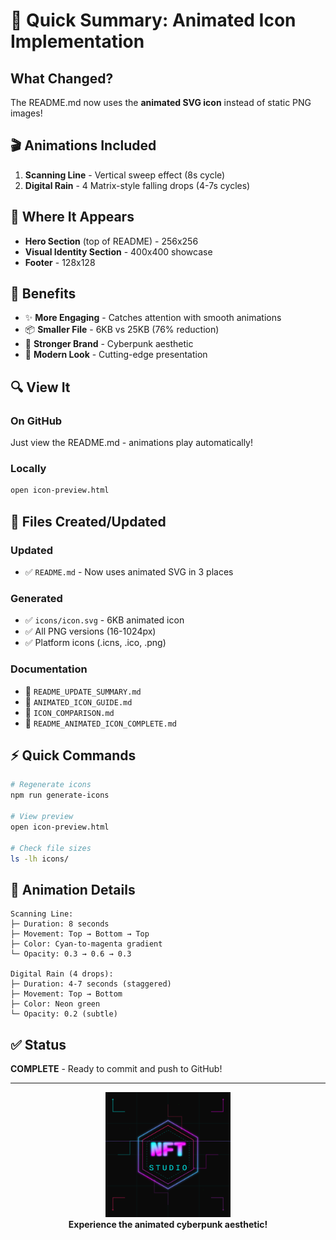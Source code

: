 # 🚀 Quick Summary: Animated Icon Implementation

## What Changed?

The README.md now uses the **animated SVG icon** instead of static PNG images!

## 🎬 Animations Included

1. **Scanning Line** - Vertical sweep effect (8s cycle)
2. **Digital Rain** - 4 Matrix-style falling drops (4-7s cycles)

## 📍 Where It Appears

- **Hero Section** (top of README) - 256x256
- **Visual Identity Section** - 400x400 showcase
- **Footer** - 128x128

## 🎯 Benefits

- ✨ **More Engaging** - Catches attention with smooth animations
- 📦 **Smaller File** - 6KB vs 25KB (76% reduction)
- 🎨 **Stronger Brand** - Cyberpunk aesthetic
- 🚀 **Modern Look** - Cutting-edge presentation

## 🔍 View It

### On GitHub
Just view the README.md - animations play automatically!

### Locally
```bash
open icon-preview.html
```

## 📁 Files Created/Updated

### Updated
- ✅ `README.md` - Now uses animated SVG in 3 places

### Generated
- ✅ `icons/icon.svg` - 6KB animated icon
- ✅ All PNG versions (16-1024px)
- ✅ Platform icons (.icns, .ico, .png)

### Documentation
- 📄 `README_UPDATE_SUMMARY.md`
- 📄 `ANIMATED_ICON_GUIDE.md`
- 📄 `ICON_COMPARISON.md`
- 📄 `README_ANIMATED_ICON_COMPLETE.md`

## ⚡ Quick Commands

```bash
# Regenerate icons
npm run generate-icons

# View preview
open icon-preview.html

# Check file sizes
ls -lh icons/
```

## 🎨 Animation Details

```
Scanning Line:
├─ Duration: 8 seconds
├─ Movement: Top → Bottom → Top
├─ Color: Cyan-to-magenta gradient
└─ Opacity: 0.3 → 0.6 → 0.3

Digital Rain (4 drops):
├─ Duration: 4-7 seconds (staggered)
├─ Movement: Top → Bottom
├─ Color: Neon green
└─ Opacity: 0.2 (subtle)
```

## ✅ Status

**COMPLETE** - Ready to commit and push to GitHub!

---

<div align="center">
  <img src="icons/icon.svg" alt="NFT Studio" width="200" height="200">
  <br>
  <b>Experience the animated cyberpunk aesthetic!</b>
</div>

